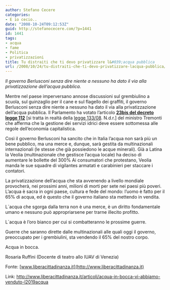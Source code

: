 ```yaml
---
author: Stefano Cecere
categories:
- E io cecio..
date: "2008-10-24T09:12:53Z"
guid: http://stefanocecere.com/?p=1441
id: 1441
tags:
- acqua
- fame
- Politica
- privatizzazioni
title: Tu distraiti che ti devo privatizzare l&#039;acqua pubblica
url: /2008/10/24/tu-distraiti-che-ti-devo-privatizzare-lacqua-pubblica/
---
```


_Il governo Berlusconi senza dire niente a nessuno ha dato il via alla privatizzazione dell&#8217;acqua pubblica._

Mentre nel paese imperversano annose discussioni sul grembiulino a scuola, sul guinzaglio per il cane e sul flagello dei graffiti, il governo Berlusconi senza dire niente a nessuno ha dato il via alla privatizzazione dell&#8217;acqua pubblica. Il Parlamento ha votato l&#8217;articolo [**23bis del decreto legge 112**](http://www.camera.it/parlam/leggi/decreti/08112d.htm) [si tratta in realtà della [legge 133/08](http://www.parlamento.it/parlam/leggi/08133l.htm). N.d.r.] del ministro Tremonti che afferma che la gestione dei servizi idrici deve essere sottomessa alle regole dell&#8217;economia capitalistica.

Così il governo Berlusconi ha sancito che in Italia l&#8217;acqua non sarà più un bene pubblico, ma una merce e, dunque, sarà gestita da multinazionali internazionali (le stesse che già possiedono le acque minerali). Già a Latina la Veolia (multinazionale che gestisce l&#8217;acqua locale) ha deciso di aumentare le bollette del 300% Ai consumatori che protestano, Veolia manda le sue squadre di vigilantes armatati e carabinieri per staccare i contatori.

La privatizzazione dell&#8217;acqua che sta avvenendo a livello mondiale provocherà, nei prossimi anni, milioni di morti per sete nei paesi più poveri. L&#8217;acqua è sacra in ogni paese, cultura e fede del mondo: l&#8217;uomo è fatto per il 65% di acqua, ed è questo che il governo italiano sta mettendo in vendita.
  
L´acqua che sgorga dalla terra non è una merce, è un diritto fondamentale umano e nessuno può appropriarsene per trarne illecito profitto.
  
L´acqua è l&#8217;oro bianco per cui si combatteranno le prossime guerre.
  
Guerre che saranno dirette dalle multinazionali alle quali oggi il governo, preoccupato per i grembiulini, sta vendendo il 65% del nostro corpo.
  
Acqua in bocca.

Rosaria Ruffini (Docente di teatro allo IUAV di Venezia) 
  
Fonte: [www.liberacittadinanza.it](http://www.liberacittadinanza.it)
  
Link: http://www.liberacittadinanza.it/articoli/acqua-in-bocca-vi-abbiamo-venduto-l2019acqua